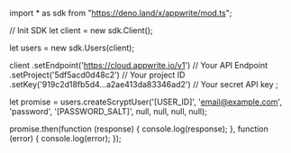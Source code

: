 import * as sdk from "https://deno.land/x/appwrite/mod.ts";

// Init SDK
let client = new sdk.Client();

let users = new sdk.Users(client);

client
    .setEndpoint('https://cloud.appwrite.io/v1') // Your API Endpoint
    .setProject('5df5acd0d48c2') // Your project ID
    .setKey('919c2d18fb5d4...a2ae413da83346ad2') // Your secret API key
;


let promise = users.createScryptUser('[USER_ID]', 'email@example.com', 'password', '[PASSWORD_SALT]', null, null, null, null);

promise.then(function (response) {
    console.log(response);
}, function (error) {
    console.log(error);
});